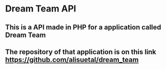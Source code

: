 # Dream Team API
## This is a API made in PHP for a application called Dream Team
## The repository of that application is on this link https://github.com/alisuetal/dream_team